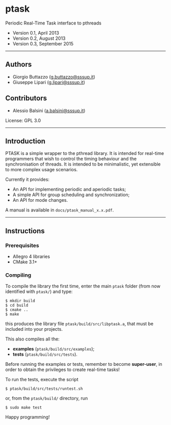 # ptask

Periodic Real-Time Task interface to pthreads

* Version 0.1, April 2013
* Version 0.2, August 2013
* Version 0.3, September 2015

----
## Authors

* Giorgio Buttazzo (g.buttazzo@sssup.it)
* Giuseppe Lipari  (g.lipari@sssup.it)

## Contributors

* Alessio Balsini (a.balsini@sssup.it)

License: GPL 3.0

----
## Introduction

PTASK is a simple wrapper to the pthread library. It is intended for
real-time programmers that wish to control the timing behaviour and
the synchronisation of threads. It is intended to be minimalistic, yet
extensible to more complex usage scenarios.

Currently it provides:

- An API for implementing periodic and aperiodic tasks;
- A simple API for group scheduling and synchronization;
- An API for mode changes. 

A manual is available in `docs/ptask_manual_x.x.pdf`.

----
## Instructions

### Prerequisites

* Allegro 4 libraries
* CMake 3.1+

### Compiling

To compile the library the first time, enter the main `ptask` folder
(from now identified with `ptask/`) and type:

```
$ mkdir build
$ cd build
$ cmake ..
$ make
```

this produces the library file `ptask/build/src/libptask.a`, that must be
included into your projects.

This also compiles all the:
* **examples** (`ptask/build/src/examples`);
* **tests** (`ptask/build/src/tests`).

Before running the examples or tests, remember to become **super-user**, in order to 
obtain the privileges to create real-time tasks!

To run the tests, execute the script

```
$ ptask/build/src/tests/runtest.sh
```

or, from the `ptask/build/` directory, run

```
$ sudo make test
```

Happy programming!